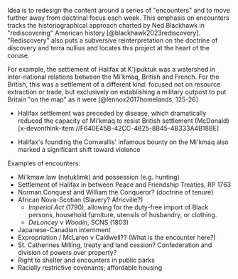 Idea is to redesign the content around a series of "encounters" and to move further away from doctrinal focus each week. This emphasis on encounters tracks the historiographical approach charted by Ned Blackhawk in "rediscovering" American history [@blackhawk2023rediscovery]. "Rediscovery" also puts a subversive reinterpretation on the doctrine of discovery and terra nullius and locates this project at the heart of the coruse.


For example, the settlement of Halifax at K'jipuktuk was a watershed in inter-national relations between the Mi'kmaq, British and French. For the British, this was a settlement of a different kind: focused not on resource extraction or trade, but exclusively on establishing a military outpost to put Britain "on the map" as it were [@lennox2017homelands, 125-26]

- Halifax settlement was preceded by disease, which dramatically reduced the capacity of Mi'kmaq to resist British settlement (McDonald)[x-devonthink-item://F640E45B-42CC-4825-8B45-4B333A4B18BE]

- Halifax's founding the Cornwallis' infamous bounty on the Mi'kmaq also marked a significant shift toward violence 


Examples of encounters:

- Mi'kmaw law (netuklimk) and possession (e.g. hunting)
- Settlement of Halifax in between Peace and Friendship Treaties, RP 1763
- Norman Conquest and William the Conqueror? (doctrine of tenure)
- African Nova-Scotian (Slavery? Africville?)
     - *Imperial Act* (1790), allowing for the duty-free import of Black persons, household furniture, utensils of husbandry, or clothing. 
     - *DeLancey v Woodin*, SCNS (1803)
- Japanese-Canadian internment
- Expropriation / McLaren v Caldwell?? (What is the encounter here?)
- St. Catherines Milling, treaty and land cession? Confederation and division of powers over property? 
- Right to shelter and encounters in public parks 
- Racially restrictive covenants; affordable housing
